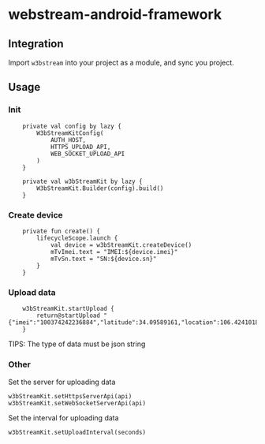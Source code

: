 # webstream-android-framework

## Integration
Import `w3bstream` into your project as a module, and sync you project.


## Usage
### Init

```
    private val config by lazy {
        W3bStreamKitConfig(
            AUTH_HOST,
            HTTPS_UPLOAD_API,
            WEB_SOCKET_UPLOAD_API
        )
    }

    private val w3bStreamKit by lazy {
        W3bStreamKit.Builder(config).build()
    }
```


### Create device
```
    private fun create() {
        lifecycleScope.launch {
            val device = w3bStreamKit.createDevice()
            mTvImei.text = "IMEI:${device.imei}"
            mTvSn.text = "SN:${device.sn}"
        }
    }

```

### Upload data
```
	w3bStreamKit.startUpload {
	    return@startUpload "{"imei":"100374242236884","latitude":34.09589161,"location":106.42410187}"
	}
```
TIPS: The type of data must be json string


### Other
Set the server for uploading data
```
w3bStreamKit.setHttpsServerApi(api)
w3bStreamKit.setWebSocketServerApi(api)
```

Set the interval for uploading data
```
w3bStreamKit.setUploadInterval(seconds)
```
